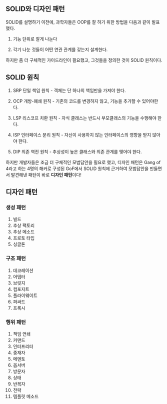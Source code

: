 ## SOLID와 디자인 패턴



SOLID를 설명하기 이전에, 과학자들은 OOP를 잘 하기 위한 방법을 다음과 같이 발표했다.

1. 기능 단위로 잘게 나눈다 

2. 각기 나눈 것들이 어떤 연관 관계를 갖는지 설계한다. 

하지만 좀 더 구체적인 가이드라인이 필요했고, 그것들을 정의한 것이 SOLID 원칙이다.
<br>

## SOLID 원칙
1. SRP 단일 책임 원칙 - 객체는 단 하나의 책임만을 가져야 한다.

2. OCP 개방-폐쇄 원칙 - 기존의 코드를 변경하지 않고, 기능을 추가할 수 있어야한다.

3. LSP 리스코프 치환 원칙 - 자식 클래스는 반드시 부모클래스의 기능을 수행해야 한다.

4. ISP 인터페이스 분리 원칙 - 자신이 사용하지 않는 인터페이스의 영향을 받지 않아야 한다.

5. DIP 의존 역전 원칙 - 추상성이 높은 클래스와 의존 관계를 맺어야 한다.

하지만 개발자들은 조금 더 구체적인 모범답안을 필요로 했고, 디자인 패턴은 Gang of 4라고 하는 4명의 해커로 구성된 GoF에서 SOLID 원칙에 근거하여 모범답안을 만들면서 발견해낸 패턴이 바로 **디자인 패턴**이다!

## 디자인 패턴

### 생성 패턴

1. 빌드
2. 추상 팩토리
3. 추상 메소드
4. 프로토 타입
5. 싱글톤

### 구조 패턴

1. 데코레이션
2. 어댑터
3. 브릿지
4. 컴포지트
5. 플라이웨이트
6. 퍼싸드
7. 프록시

### 행위 패턴

1. 책임 연쇄
2. 커맨드
3. 인터프리터
4. 중재자
5. 메멘토
6. 옵서버
7. 방문자
8. 상태
9. 반복자
10. 전략
11. 템플릿 메소드